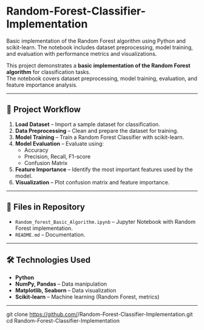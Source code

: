 # Random-Forest-Classifier-Implementation
Basic implementation of the Random Forest algorithm using Python and scikit-learn. The notebook includes dataset preprocessing, model training, and evaluation with performance metrics and visualizations.

This project demonstrates a **basic implementation of the Random Forest algorithm** for classification tasks.  
The notebook covers dataset preprocessing, model training, evaluation, and feature importance analysis.

---

## 🚀 Project Workflow
1. **Load Dataset** – Import a sample dataset for classification.
2. **Data Preprocessing** – Clean and prepare the dataset for training.
3. **Model Training** – Train a Random Forest Classifier with scikit-learn.
4. **Model Evaluation** – Evaluate using:
   - Accuracy
   - Precision, Recall, F1-score
   - Confusion Matrix
5. **Feature Importance** – Identify the most important features used by the model.
6. **Visualization** – Plot confusion matrix and feature importance.

---

## 📂 Files in Repository
- `Random_forest_Basic_Algorithm.ipynb` – Jupyter Notebook with Random Forest implementation.
- `README.md` – Documentation.

---

## 🛠️ Technologies Used
- **Python**
- **NumPy, Pandas** – Data manipulation
- **Matplotlib, Seaborn** – Data visualization
- **Scikit-learn** – Machine learning (Random Forest, metrics)

---
   git clone https://github.com/<your-username>/Random-Forest-Classifier-Implementation.git
   cd Random-Forest-Classifier-Implementation
